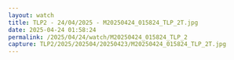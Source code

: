 ```yaml
---
layout: watch
title: TLP2 - 24/04/2025 - M20250424_015824_TLP_2T.jpg
date: 2025-04-24 01:58:24
permalink: /2025/04/24/watch/M20250424_015824_TLP_2
capture: TLP2/2025/202504/20250423/M20250424_015824_TLP_2T.jpg
---
```


